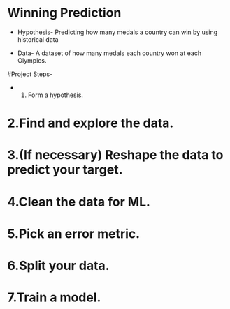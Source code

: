# Winning Prediction


* Hypothesis-
Predicting how many medals a country can win by using historical data

* Data-
A dataset of how many medals each country won at each Olympics.




#Project Steps-

* 1. Form a hypothesis.
# 2.Find and explore the data.
# 3.(If necessary) Reshape the data to predict your target.
# 4.Clean the data for ML.
# 5.Pick an error metric.
# 6.Split your data.
# 7.Train a model.
